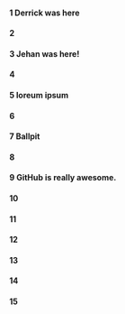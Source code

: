 #### 1 Derrick was here
#### 2
#### 3 Jehan was here!
#### 4
#### 5 loreum ipsum
#### 6
#### 7 Ballpit
#### 8
#### 9 GitHub is really awesome.
#### 10
#### 11
#### 12
#### 13
#### 14
#### 15
